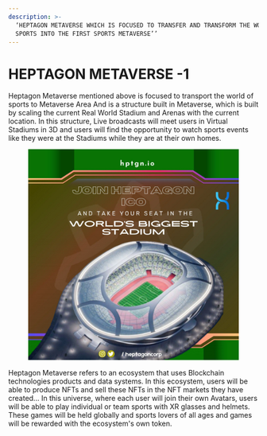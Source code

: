 ```yaml
---
description: >-
  ‘HEPTAGON METAVERSE WHICH IS FOCUSED TO TRANSFER AND TRANSFORM THE WORLD OF
  SPORTS INTO THE FIRST SPORTS METAVERSE’’
---
```


# HEPTAGON METAVERSE -1

&#x20;      Heptagon Metaverse mentioned above is focused to transport the world of sports to Metaverse Area And is a structure built in Metaverse, which is built by scaling the current Real World Stadium and Arenas with the current location. In this structure, Live broadcasts will meet users in Virtual Stadiums in 3D and users will find the opportunity to watch sports events like they were at the Stadiums while they are at their own homes.&#x20;

<figure><img src="../.gitbook/assets/photo_2022-10-23_17-15-22.jpg" alt=""><figcaption></figcaption></figure>

&#x20;    Heptagon Metaverse refers to an ecosystem that uses Blockchain technologies products and data systems. In this ecosystem, users will be able to produce NFTs and sell these NFTs in the NFT markets they have created... In this universe, where each user will join their own Avatars, users will be able to play individual or team sports with XR glasses and helmets. These games will be held globally and sports lovers of all ages and games will be rewarded with the ecosystem's own token.
